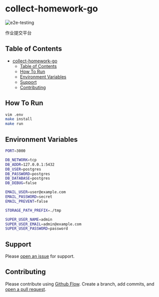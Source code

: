 # collect-homework-go

![e2e-testing](https://github.com/ChenKS12138/collect-homework-go/workflows/e2e-testing/badge.svg)

作业提交平台

## Table of Contents

- [collect-homework-go](#collect-homework-go)
  - [Table of Contents](#table-of-contents)
  - [How To Run](#how-to-run)
  - [Environment Variables](#environment-variables)
  - [Support](#support)
  - [Contributing](#contributing)

## How To Run

```sh
vim .env
make install
make run
```

## Environment Variables

```sh
PORT=3000

DB_NETWORK=tcp
DB_ADDR=127.0.0.1:5432
DB_USER=postgres
DB_PASSWORD=postgres
DB_DATABASE=postgres
DB_DEBUG=false

EMAIL_USER=user@example.com
EMAIL_PASSWORD=secret
EMAIL_PREVENT=false

STORAGE_PATH_PREFIX=./tmp

SUPER_USER_NAME=admin
SUPER_USER_EMAIL=admin@example.com
SUPER_USER_PASSWORD=password

```

## Support

Please [open an issue](https://github.com/fraction/readme-boilerplate/issues/new) for support.

## Contributing

Please contribute using [Github Flow](https://guides.github.com/introduction/flow/). Create a branch, add commits, and [open a pull request](https://github.com/fraction/readme-boilerplate/compare/).
